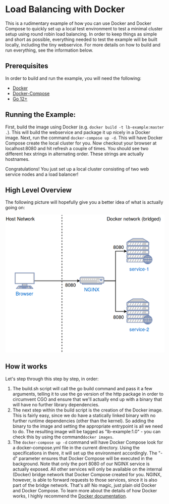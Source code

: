 Load Balancing with Docker
==========================
This is a rudimentary example of how you can use Docker and Docker Compose to quickly set up a local test environment
to test a minimal cluster setup using round robin load balancing. In order to keep things as simple and short as possible, 
everything needed to test the example will be built locally, including the tiny webservice. For more details on how to 
build and run everything, see the information below.


Prerequisites
-------------
In order to build and run the example, you will need the following:
- [Docker](https://docs.docker.com/install/)
- [Docker-Compose](https://docs.docker.com/compose/install/)
- [Go 12+](https://golang.org/doc/install)


Running the Example:
--------------------
First, build the image using Docker (e.g. `docker build -t lb-example:master .`). 
This will build the webservice and package it up nicely in a Docker image. Next,
run the command `docker-compose up -d`. This will have Docker Compose create the local cluster for you. 
Now checkout your browser at localhost:8080 and hit refresh a couple of times. You should see two different
hex strings in alternating order. These strings are actually hostnames. 

Congratulations! You just set up a local cluster consisting of two web service nodes and a load balancer! 

High Level Overview
-------------------
The following picture will hopefully give you a better idea of what is actually going on:


![](cluster.png)



How it works
------------
Let's step through this step by step, in order:

1. The build.sh script will call the go build command and pass it a few arguments, telling it to use the go
version of the http package in order to circumvent CGO and ensure that we'll actually end up with a binary
that will have no further library dependencies. 
2. The next step within the build script is the creation of the Docker image. This is fairly easy, since we
do have a statically linked binary with no further runtime dependencies (other than the kernel). So adding the
binary to the image and setting the appropriate entrypoint is all we need to do. The resulting image will be
tagged as "lb-example:1.0" - you can check this by using the command`docker images`.
3. The `docker-compose up -d` command will have Docker Compose look for a docker-compose.yml file in the current
directory. Using the specifications in there, it will set up the environment accordingly. The "-d" parameter
ensures that Docker Compose will be executed in the background. Note that only the port 8080 of our NGINX 
service is actually exposed. All other services will only be available on the internal (Docker) bridge network
that Docker Compose created for you. NGINX, however, is able to forward requests to those services, since it
is also part of the bridge network. That's all! No magic, just plain old Docker and Docker Compose. To learn
more about the details of how Docker works, I highly recommend the [Docker documentation](https://docs.docker.com/).